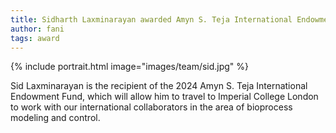 ```yaml
---
title: Sidharth Laxminarayan awarded Amyn S. Teja International Endowment Fund
author: fani
tags: award
---
```


{% include portrait.html image="images/team/sid.jpg" %}

Sid Laxminarayan is the recipient of the 2024 Amyn S. Teja International Endowment Fund, which will allow him to travel to Imperial College London to work with our international collaborators in the area of bioprocess modeling and control.
